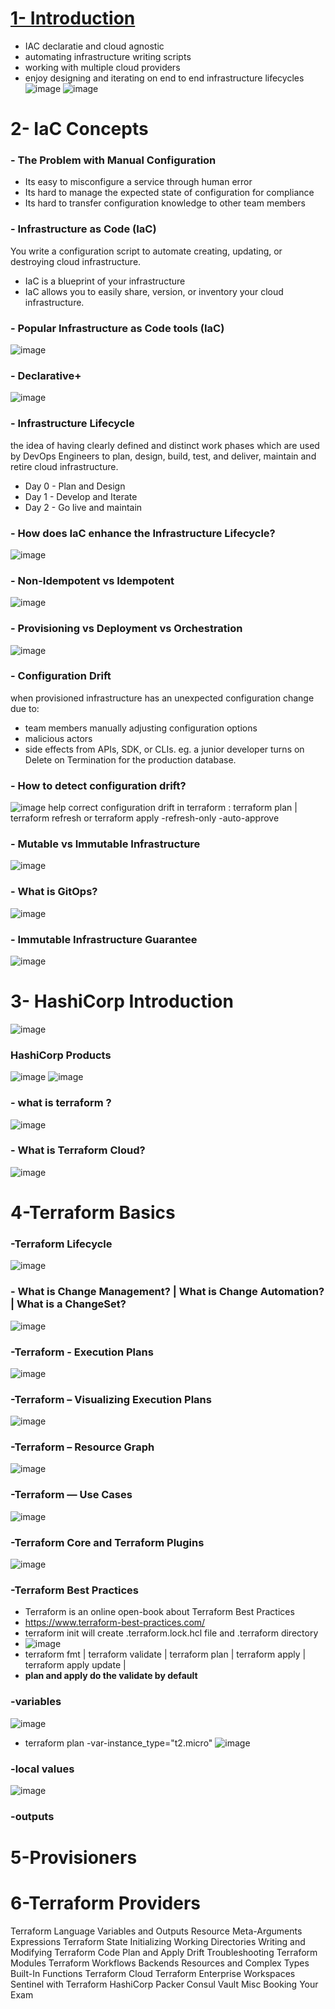 # <u>1- Introduction </u>

* IAC declaratie and cloud agnostic
* automating infrastructure writing scripts
* working with multiple cloud providers
* enjoy designing and iterating on end to end infrastructure lifecycles
![image](https://github.com/user-attachments/assets/f2c13d53-e833-4a84-af71-75ceb28ef36e)
![image](https://github.com/user-attachments/assets/7d2c90d7-f9bb-4044-804f-0a9ef5771d97)

# 2- IaC Concepts
### - The Problem with Manual Configuration
* Its easy to misconfigure a service through human error 
* Its hard to manage the expected state of configuration for compliance
* Its hard to transfer configuration knowledge to other team members
### - Infrastructure as Code (IaC)
You write a configuration script to automate creating, updating, or destroying cloud infrastructure.
* IaC is a blueprint of your infrastructure
* IaC allows you to easily share, version, or inventory your cloud infrastructure.
### - Popular Infrastructure as Code tools (IaC)
![image](https://github.com/user-attachments/assets/31199f1d-31f8-411c-84be-50bb5aff5189)

### - Declarative+
![image](https://github.com/user-attachments/assets/d814820f-7dd0-4696-a0af-c791b7600a6e)
### - Infrastructure Lifecycle
the idea of having clearly defined and distinct work phases which are used by DevOps Engineers to plan, design, build, test, and deliver, maintain and retire cloud infrastructure.
* Day 0 - Plan and Design
* Day 1 - Develop and Iterate
* Day 2 - Go live and maintain
### - How does IaC enhance the Infrastructure Lifecycle?
![image](https://github.com/user-attachments/assets/41e7af0d-1626-493f-b492-503b98a2bcb2)
### - Non-Idempotent vs Idempotent ​
![image](https://github.com/user-attachments/assets/842eeccc-581d-4284-acfd-f6d72d3412d4)
### - Provisioning vs Deployment vs Orchestration​
![image](https://github.com/user-attachments/assets/22d6f76f-3010-410d-a231-8c474dd3eba6)
### - Configuration Drift​
when provisioned infrastructure has an unexpected configuration change due to:​
* team members manually adjusting configuration options​
* malicious actors​
* side effects from APIs, SDK, or CLIs.​
eg. a junior developer turns on Delete on Termination for the production database.​
### - How to detect configuration drift?​
![image](https://github.com/user-attachments/assets/69f343b6-5490-4d34-a26c-0d9a9ed93865)
help correct configuration drift in terraform : terraform plan |  terraform refresh or terraform apply -refresh-only -auto-approve
### - Mutable vs Immutable Infrastructure​
![image](https://github.com/user-attachments/assets/2398e942-1bac-48fc-b19c-c2e335955f4f)
### - What is GitOps?​
![image](https://github.com/user-attachments/assets/155c913a-f0de-494f-8861-c8f76befbea0)
### - Immutable Infrastructure Guarantee​
![image](https://github.com/user-attachments/assets/5c874209-7fed-47ba-84af-530ad36f5590)

# 3- HashiCorp Introduction
![image](https://github.com/user-attachments/assets/412202f3-446a-46ad-b03d-7191f0286839)
### HashiCorp Products​
![image](https://github.com/user-attachments/assets/9322d199-5c3a-4269-939e-7d549dce0cf2)
![image](https://github.com/user-attachments/assets/3a6add30-b8c5-4fa5-a24c-b3e5c2d48b7d)

### - what is terraform ?
![image](https://github.com/user-attachments/assets/30a74ec5-5f20-440b-a9b2-b30b95b3be74)
### - What is Terraform Cloud?​
![image](https://github.com/user-attachments/assets/cf4b9a3b-3712-4a08-8e6d-da13d797be0b)
# 4-Terraform Basics
### -Terraform Lifecycle​
![image](https://github.com/user-attachments/assets/2ede4f59-cf2a-457c-8e02-c0453bb7f9ce)
### - What is Change Management?​ | What is Change Automation?​ | What is a ChangeSet?​
![image](https://github.com/user-attachments/assets/d8ae28fb-6e39-4144-8a73-d7e96aa97a43)
### -Terraform - Execution Plans​
![image](https://github.com/user-attachments/assets/d2c6abb5-796e-4b07-bd6e-7969b7af8994)
### -Terraform – Visualizing Execution Plans​
![image](https://github.com/user-attachments/assets/458bc635-8e8d-46d3-9157-63a6eb55d6f5)
### -Terraform – Resource Graph​
![image](https://github.com/user-attachments/assets/7df319e2-f98d-44ad-97b8-3cdf1243cd0d)
### -Terraform — Use Cases​
![image](https://github.com/user-attachments/assets/c71b5148-00d6-4587-9120-f5575b9183c2)
### -Terraform Core and Terraform Plugins​
![image](https://github.com/user-attachments/assets/575f05c6-5b1b-4ab2-90f9-6fac32d1089c)
### -Terraform Best Practices
* Terraform is an online open-book about Terraform Best Practices​
* https://www.terraform-best-practices.com/
* terraform init will create .terraform.lock.hcl file and .terraform directory
* ![image](https://github.com/user-attachments/assets/7f12cc39-3755-4b81-bfc8-dfe75ef69c43)
* terraform fmt | terraform validate | terraform plan | terraform apply | terraform apply update | 
* **plan and apply do the validate by default**
### -variables
![image](https://github.com/user-attachments/assets/5c1a0ee0-7f8f-416b-8463-89ccadf8c6b4)

* terraform plan -var-instance_type="t2.micro"
![image](https://github.com/user-attachments/assets/b98f72a2-7272-4cf6-a239-358c560324f3)
### -local values
![image](https://github.com/user-attachments/assets/97520030-4262-4123-b593-44da3b5f1878)
### -outputs

# 5-Provisioners
# 6-Terraform Providers
Terraform Language
Variables and Outputs
Resource Meta-Arguments
Expressions
Terraform State
Initializing Working Directories
Writing and Modifying Terraform Code
Plan and Apply
Drift
Troubleshooting
Terraform Modules
Terraform Workflows
Backends
Resources and Complex Types
Built-In Functions
Terraform Cloud
Terraform Enterprise
Workspaces
Sentinel with Terraform
HashiCorp Packer
Consul
Vault
Misc
Booking Your Exam

